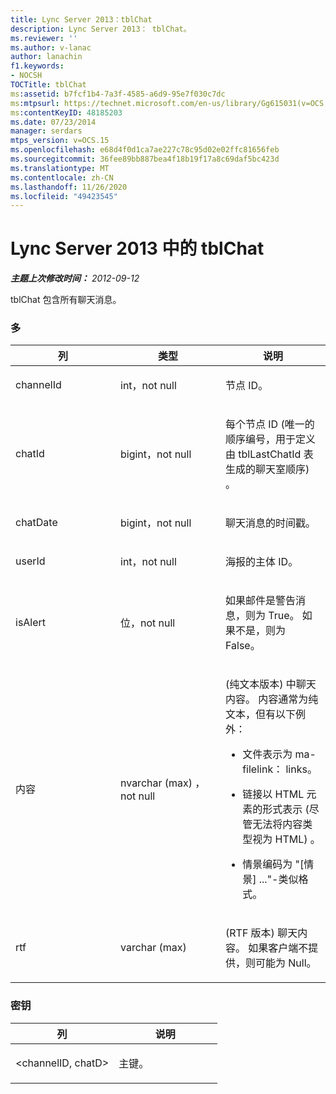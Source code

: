 ```yaml
---
title: Lync Server 2013：tblChat
description: Lync Server 2013： tblChat。
ms.reviewer: ''
ms.author: v-lanac
author: lanachin
f1.keywords:
- NOCSH
TOCTitle: tblChat
ms:assetid: b7fcf1b4-7a3f-4585-a6d9-95e7f030c7dc
ms:mtpsurl: https://technet.microsoft.com/en-us/library/Gg615031(v=OCS.15)
ms:contentKeyID: 48185203
ms.date: 07/23/2014
manager: serdars
mtps_version: v=OCS.15
ms.openlocfilehash: e68d4f0d1ca7ae227c78c95d02e02ffc81656feb
ms.sourcegitcommit: 36fee89bb887bea4f18b19f17a8c69daf5bc423d
ms.translationtype: MT
ms.contentlocale: zh-CN
ms.lasthandoff: 11/26/2020
ms.locfileid: "49423545"
---
```

# <a name="tblchat-in-lync-server-2013"></a>Lync Server 2013 中的 tblChat

<div data-xmlns="http://www.w3.org/1999/xhtml">

<div class="topic" data-xmlns="http://www.w3.org/1999/xhtml" data-msxsl="urn:schemas-microsoft-com:xslt" data-cs="https://msdn.microsoft.com/">

<div data-asp="https://msdn2.microsoft.com/asp">



</div>

<div id="mainSection">

<div id="mainBody">

<span> </span>

_**主题上次修改时间：** 2012-09-12_

tblChat 包含所有聊天消息。

### <a name="columns"></a>多

<table>
<colgroup>
<col style="width: 33%" />
<col style="width: 33%" />
<col style="width: 33%" />
</colgroup>
<thead>
<tr class="header">
<th>列</th>
<th>类型</th>
<th>说明</th>
</tr>
</thead>
<tbody>
<tr class="odd">
<td><p>channelId</p></td>
<td><p>int，not null</p></td>
<td><p>节点 ID。</p></td>
</tr>
<tr class="even">
<td><p>chatId</p></td>
<td><p>bigint，not null</p></td>
<td><p>每个节点 ID (唯一的顺序编号，用于定义由 tblLastChatId 表生成的聊天室顺序) 。</p></td>
</tr>
<tr class="odd">
<td><p>chatDate</p></td>
<td><p>bigint，not null</p></td>
<td><p>聊天消息的时间戳。</p></td>
</tr>
<tr class="even">
<td><p>userId</p></td>
<td><p>int，not null</p></td>
<td><p>海报的主体 ID。</p></td>
</tr>
<tr class="odd">
<td><p>isAlert</p></td>
<td><p>位，not null</p></td>
<td><p>如果邮件是警告消息，则为 True。 如果不是，则为 False。</p></td>
</tr>
<tr class="even">
<td><p>内容</p></td>
<td><p>nvarchar (max) ，not null</p></td>
<td><p> (纯文本版本) 中聊天内容。 内容通常为纯文本，但有以下例外：</p>
<ul>
<li><p>文件表示为 ma-filelink： links。</p></li>
<li><p>链接以 HTML 元素的形式表示 (尽管无法将内容类型视为 HTML) 。</p></li>
<li><p>情景编码为 "[情景] ..."-类似格式。</p></li>
</ul></td>
</tr>
<tr class="odd">
<td><p>rtf</p></td>
<td><p>varchar (max) </p></td>
<td><p> (RTF 版本) 聊天内容。 如果客户端不提供，则可能为 Null。</p></td>
</tr>
</tbody>
</table>


### <a name="key"></a>密钥

<table>
<colgroup>
<col style="width: 50%" />
<col style="width: 50%" />
</colgroup>
<thead>
<tr class="header">
<th>列</th>
<th>说明</th>
</tr>
</thead>
<tbody>
<tr class="odd">
<td><p>&lt;channelID, chatD&gt;</p></td>
<td><p>主键。</p></td>
</tr>
</tbody>
</table>


</div>

<span> </span>

</div>

</div>

</div>

